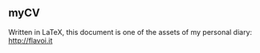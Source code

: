 myCV
----

Written in LaTeX, this document is one of the assets of my personal diary: http://flavoi.it
